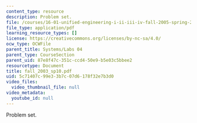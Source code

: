 ```yaml
---
content_type: resource
description: Problem set.
file: /courses/16-01-unified-engineering-i-ii-iii-iv-fall-2005-spring-2006/5c71407c99e33b7c07d6178f32e7b3d0_fall_2003_sp10.pdf
file_type: application/pdf
learning_resource_types: []
license: https://creativecommons.org/licenses/by-nc-sa/4.0/
ocw_type: OCWFile
parent_title: Systems/Labs 04
parent_type: CourseSection
parent_uid: 87e8f47c-351c-ccd4-50e9-b5e03c5bbee2
resourcetype: Document
title: fall_2003_sp10.pdf
uid: 5c71407c-99e3-3b7c-07d6-178f32e7b3d0
video_files:
  video_thumbnail_file: null
video_metadata:
  youtube_id: null
---
```

Problem set.
